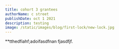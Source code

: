 ```yaml
---
title: cohort 3 grantees
authorName: c street
publishDate: oct 1 2021
description: testing
image: /static/images/blog/first-lock/new-lock.jpg
---
```


**tthedfiahf;adoifasdfnan fjasdfjf. 
